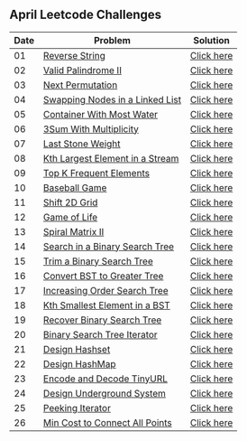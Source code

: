 ## April Leetcode Challenges

| Date | Problem | Solution |
| ---- | ------- | -------- |
| 01 | [Reverse String](https://leetcode.com/problems/reverse-string/) | [Click here](https://github.com/sadab-halim/Leetcode-Solutions/blob/main/Java/Reverse_String.java) |
| 02 | [Valid Palindrome II](https://leetcode.com/problems/valid-palindrome-ii/) | [Click here](https://github.com/sadab-halim/Leetcode-Solutions/blob/main/Java/Valid_Palindrome_II.java) |
| 03 | [Next Permutation](https://leetcode.com/problems/next-permutation/) | [Click here](https://github.com/sadab-halim/Leetcode-Solutions/blob/main/Java/Next_Permutation.java) |
| 04 | [Swapping Nodes in a Linked List](https://leetcode.com/problems/swapping-nodes-in-a-linked-list/) | [Click here](https://github.com/sadab-halim/Leetcode-Solutions/blob/main/Java/Swapping_Nodes_in_a_Linked_List.java) |
| 05 | [Container With Most Water](https://leetcode.com/problems/container-with-most-water/) | [Click here](https://github.com/sadab-halim/Leetcode-Solutions/blob/main/Java/Contains_Most_Water.java) |
| 06 | [3Sum With Multiplicity](https://leetcode.com/problems/3sum-with-multiplicity/) | [Click here](https://github.com/sadab-halim/Leetcode-Solutions/blob/main/Java/3Sum_With_Multiplicity.java) |
| 07 | [Last Stone Weight](https://leetcode.com/problems/last-stone-weight/) | [Click here](https://github.com/sadab-halim/Leetcode-Solutions/blob/main/Java/Last_Stone_Weight.java) |
| 08 | [Kth Largest Element in a Stream](https://leetcode.com/problems/kth-largest-element-in-a-stream/) | [Click here](https://github.com/sadab-halim/Leetcode-Solutions/blob/main/Java/Kth_Largest_Element_in_a_Stream.java) |
| 09 | [Top K Frequent Elements](https://leetcode.com/problems/top-k-frequent-elements/) | [Click here](https://github.com/sadab-halim/Leetcode-Solutions/blob/main/Java/Top_K_Frequent_Elements.java) |
| 10 | [Baseball Game](https://leetcode.com/problems/baseball-game/) | [Click here](https://github.com/sadab-halim/Leetcode-Solutions/blob/main/Java/Baseball_Game.java) |
| 11 | [Shift 2D Grid](https://leetcode.com/problems/shift-2d-grid/) | [Click here](https://github.com/sadab-halim/Leetcode-Solutions/blob/main/Java/Shift_2D_Grid.java) |
| 12 | [Game of Life](https://leetcode.com/problems/game-of-life/) | [Click here](https://github.com/sadab-halim/Leetcode-Solutions/blob/main/Java/Game_of_Life.java) |
| 13 | [Spiral Matrix II](https://leetcode.com/problems/spiral-matrix-ii/) | [Click here](https://github.com/sadab-halim/Leetcode-Solutions/blob/main/Java/Spiral_Matrix_II.java) |
| 14 | [Search in a Binary Search Tree](https://leetcode.com/problems/search-in-a-binary-search-tree/) | [Click here](https://github.com/sadab-halim/Leetcode-Solutions/blob/main/Java/Search_in_a_Binary_Search_Tree.java) |
| 15 | [Trim a Binary Search Tree](https://leetcode.com/problems/trim-a-binary-search-tree/) | [Click here](https://github.com/sadab-halim/Leetcode-Solutions/blob/main/Java/Trim_a_Binary_Search_Tree.java) |
| 16 | [Convert BST to Greater Tree](https://leetcode.com/problems/convert-bst-to-greater-tree/) | [Click here](https://github.com/sadab-halim/Leetcode-Solutions/blob/main/Java/Convert_BST_to_Greater_Tree.java) |
| 17 | [Increasing Order Search Tree](https://leetcode.com/problems/increasing-order-search-tree/) | [Click here](https://github.com/sadab-halim/Leetcode-Solutions/blob/main/Java/Increasing_Order_Search_Tree.java) |
| 18 | [Kth Smallest Element in a BST](https://leetcode.com/problems/kth-smallest-element-in-a-bst/) | [Click here](https://github.com/sadab-halim/Leetcode-Solutions/blob/main/Java/Kth_Smallest_Element_in_a_BST.java) |
| 19 | [Recover Binary Search Tree](https://leetcode.com/problems/recover-binary-search-tree/) | [Click here](https://github.com/sadab-halim/Leetcode-Solutions/blob/main/Java/Recover_Binary_Search_Tree.java) |
| 20 | [Binary Search Tree Iterator](https://leetcode.com/problems/binary-search-tree-iterator/) | [Click here](https://github.com/sadab-halim/Leetcode-Solutions/blob/main/Java/Binary_Search_Tree_Iterator.java) |
| 21 | [Design Hashset](https://leetcode.com/problems/design-hashset/) | [Click here](https://github.com/sadab-halim/Leetcode-Solutions/blob/main/Java/Design_Hashset.java) |
| 22 | [Design HashMap](https://leetcode.com/problems/design-hashmap/) | [Click here](https://github.com/sadab-halim/Leetcode-Solutions/blob/main/Java/Design_HashMap.java) |
| 23 | [Encode and Decode TinyURL](https://leetcode.com/problems/encode-and-decode-tinyurl/) | [Click here](https://github.com/sadab-halim/Leetcode-Solutions/blob/main/Java/Encode_and_Decode_TinyURL.java) |
| 24 | [Design Underground System](https://leetcode.com/problems/design-underground-system/) | [Click here](https://github.com/sadab-halim/Leetcode-Solutions/blob/main/Java/Design_Underground_System.java) |
| 25 | [Peeking Iterator](https://leetcode.com/problems/peeking-iterator/) | [Click here](https://github.com/sadab-halim/Leetcode-Solutions/blob/main/Leetcode%20Daily%20Challenges/04.%20April%202022/25.%20Peeking%20Iterator.java) |
| 26 | [Min Cost to Connect All Points](https://leetcode.com/problems/min-cost-to-connect-all-points/) | [Click here](https://github.com/sadab-halim/Leetcode-Solutions/blob/main/Leetcode%20Daily%20Challenges/04.%20April%202022/26.%20Min%20Cost%20to%20Connect%20All%20Points.java) |